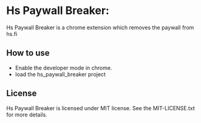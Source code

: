 Hs Paywall Breaker:
===========================

Hs Paywall Breaker is a chrome extension which removes the paywall from hs.fi

How to use
----------
 * Enable the developer mode in chrome.
 * load the hs_paywall_breaker project
 
 License
---------
Hs Paywall Breaker is licensed under MIT license. See the MIT-LICENSE.txt for more details.

